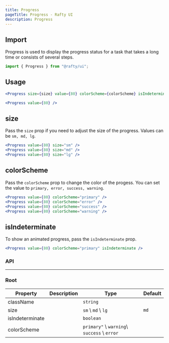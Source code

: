 ```yaml
---
title: Progress
pageTitle: Progress - Rafty UI
description: Progress
---
```


## Import

Progress is used to display the progress status for a task that takes a long time or consists of several steps.

```jsx
import { Progress } from "@rafty/ui";
```

## Usage

```jsx
<Progress size={size} value={80} colorScheme={colorScheme} isIndeterminate={isIndeterminate} />

<Progress value={80} />
```

## size

Pass the `size` prop if you need to adjust the size of the progress. Values can be `sm, md, lg`.

```jsx
<Progress value={80} size="sm" />
<Progress value={80} size="md" />
<Progress value={80} size="lg" />
```

## colorScheme

Pass the `colorScheme` prop to change the color of the progess. You can set the value to `primary, error, success, warning`.

```jsx
<Progress value={80} colorScheme="primary" />
<Progress value={80} colorScheme="error" />
<Progress value={80} colorScheme="success" />
<Progress value={80} colorScheme="warning" />
```

## isIndeterminate

To show an animated progress, pass the `isIndeterminate` prop.

```jsx
<Progress value={80} colorScheme="primary" isIndeterminate />
```

### API

---

### Root

| Property        | Description | Type                                        | Default |
| --------------- | ----------- | ------------------------------------------- | ------- |
| className       |             | `string`                                    |         |
| size            |             | `sm` \ `md` \ `lg`                          | `md`    |
| isIndeterminate |             | `boolean`                                   |         |
| colorScheme     |             | `primary"` \ `warning`\ `success` \ `error` |         |
